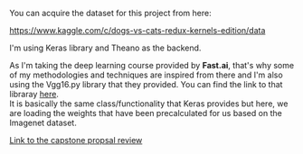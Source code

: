You can acquire the dataset for this project from here:  

https://www.kaggle.com/c/dogs-vs-cats-redux-kernels-edition/data  

I'm using Keras library and Theano as the backend.  

As I'm taking the deep learning course provided by **Fast.ai**, that's why some of my methodologies and techniques are inspired from there and I'm also using the Vgg16.py library that they provided. You can find the link to that libraray [here](https://github.com/fastai/courses/blob/master/deeplearning1/nbs/vgg16.py).  
It is basically the same class/functionality that Keras provides but here, we are loading the weights that have been precalculated for us based on the Imagenet dataset.  

[Link to the capstone propsal review](https://review.udacity.com/#!/reviews/551596)
